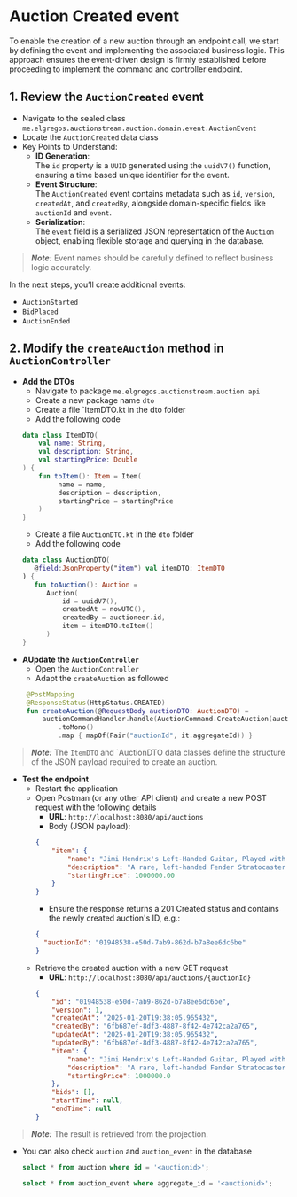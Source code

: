 # Auction Created event
To enable the creation of a new auction through an endpoint call, we start by defining the event and implementing the associated business logic. This approach ensures the event-driven design is firmly established before proceeding to implement the command and controller endpoint.

## 1. **Review the `AuctionCreated` event**

 - Navigate to the sealed class `me.elgregos.auctionstream.auction.domain.event.AuctionEvent`
 - Locate the `AuctionCreated` data class 
 - Key Points to Understand:
    - **ID Generation**:  
      The `id` property is a `UUID` generated using the `uuidV7()` function, ensuring a time based unique identifier for the event. 
    - **Event Structure**:  
      The `AuctionCreated` event contains metadata such as `id`, `version`, `createdAt`, and `createdBy`, alongside domain-specific fields like `auctionId` and `event`. 
    - **Serialization**:  
      The `event` field is a serialized JSON representation of the `Auction` object, enabling flexible storage and querying in the database.

> **_Note:_**
> Event names should be carefully defined to reflect business logic accurately.

In the next steps, you’ll create additional events:
- `AuctionStarted`
- `BidPlaced`
- `AuctionEnded`

## 2. **Modify the `createAuction` method in `AuctionController`**
   - **Add the DTOs**
     - Navigate to package `me.elgregos.auctionstream.auction.api`
     - Create a new package name `dto`
     - Create a file `ItemDTO.kt in the dto folder
     - Add the following code
      ```kotlin
      data class ItemDTO(
          val name: String,
          val description: String,
          val startingPrice: Double
      ) {
          fun toItem(): Item = Item(
               name = name,
               description = description,
               startingPrice = startingPrice
          )
      }
      ```
      - Create a file `AuctionDTO.kt` in the `dto` folder
      - Add the following code
      ```kotlin
      data class AuctionDTO(
         @field:JsonProperty("item") val itemDTO: ItemDTO
      ) {
         fun toAuction(): Auction =
            Auction(
                id = uuidV7(), 
                createdAt = nowUTC(), 
                createdBy = auctioneer.id, 
                item = itemDTO.toItem()
            )
      }
      ```
   - **AUpdate the `AuctionController`**
     - Open the `AuctionController`
     - Adapt the `createAuction` as followed
     ```kotlin
      @PostMapping
      @ResponseStatus(HttpStatus.CREATED)
      fun createAuction(@RequestBody auctionDTO: AuctionDTO) =
          auctionCommandHandler.handle(AuctionCommand.CreateAuction(auctionDTO.toAuction()))
              .toMono()
              .map { mapOf(Pair("auctionId", it.aggregateId)) }
     ```
> **_Note:_**
> The `ItemDTO` and `AuctionDTO data classes define the structure of the JSON payload required to create an auction.
- **Test the endpoint**
  - Restart the application
  - Open Postman (or any other API client) and create a new POST request with the following details
    - **URL**: `http://localhost:8080/api/auctions`
    - Body (JSON payload):
    ```json
    {
        "item": {
            "name": "Jimi Hendrix's Left-Handed Guitar, Played with His Teeth",
            "description": "A rare, left-handed Fender Stratocaster allegedly owned by Jimi Hendrix himself. This guitar is famous for being one of the instruments he famously played with his teeth during live performances. It comes with a certificate of authenticity, a signature from Hendrix’s personal roadie, and a small swatch of the shirt Hendrix wore during his legendary Woodstock performance.",
            "startingPrice": 1000000.00
        }
    }
    ```
    -  Ensure the response returns a 201 Created status and contains the newly created auction's ID, e.g.:
    ```json
    {
      "auctionId": "01948538-e50d-7ab9-862d-b7a8ee6dc6be"
    }
    ```
  - Retrieve the created auction with a new GET request
      - **URL**: `http://localhost:8080/api/auctions/{auctionId}`
    ```json
    {
        "id": "01948538-e50d-7ab9-862d-b7a8ee6dc6be",
        "version": 1,
        "createdAt": "2025-01-20T19:38:05.965432",
        "createdBy": "6fb687ef-8df3-4887-8f42-4e742ca2a765",
        "updatedAt": "2025-01-20T19:38:05.965432",
        "updatedBy": "6fb687ef-8df3-4887-8f42-4e742ca2a765",
        "item": {
            "name": "Jimi Hendrix's Left-Handed Guitar, Played with His Teeth",
            "description": "A rare, left-handed Fender Stratocaster allegedly owned by Jimi Hendrix himself. This guitar is famous for being one of the instruments he famously played with his teeth during live performances. It comes with a certificate of authenticity, a signature from Hendrix’s personal roadie, and a small swatch of the shirt Hendrix wore during his legendary Woodstock performance.",
            "startingPrice": 1000000.0
        },
        "bids": [],
        "startTime": null,
        "endTime": null
    }
    ```
> **_Note:_**
> The result is retrieved from the projection.

- You can also check `auction` and `auction_event` in the database

    ```sql
    select * from auction where id = '<auctionid>';
    ``` 
    ```sql
    select * from auction_event where aggregate_id = '<auctionid>';
    ```